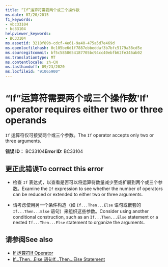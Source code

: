 ```yaml
---
title: “If”运算符需要两个或三个操作数
ms.date: 07/20/2015
f1_keywords:
- vbc33104
- bc33104
helpviewer_keywords:
- BC33104
ms.assetid: 3218f89b-cdcf-4e61-9a40-475a5d7e469d
ms.openlocfilehash: 0c105be6d1f7887ebbeddaf3b7bfc5179a38cd5e
ms.sourcegitcommit: bf5c5850654187705bc94cc40ebfb62fe346ab02
ms.translationtype: MT
ms.contentlocale: zh-CN
ms.lasthandoff: 09/23/2020
ms.locfileid: "91065900"
---
```

# <a name="if-operator-requires-either-two-or-three-operands"></a><span data-ttu-id="d684a-102">“If”运算符需要两个或三个操作数</span><span class="sxs-lookup"><span data-stu-id="d684a-102">'If' operator requires either two or three operands</span></span>

<span data-ttu-id="d684a-103">`If` 运算符仅可接受两个或三个参数。</span><span class="sxs-lookup"><span data-stu-id="d684a-103">The `If` operator accepts only two or three arguments.</span></span>  
  
 <span data-ttu-id="d684a-104">**错误 ID：** BC33104</span><span class="sxs-lookup"><span data-stu-id="d684a-104">**Error ID:** BC33104</span></span>  
  
## <a name="to-correct-this-error"></a><span data-ttu-id="d684a-105">更正此错误</span><span class="sxs-lookup"><span data-stu-id="d684a-105">To correct this error</span></span>  
  
- <span data-ttu-id="d684a-106">检查 `If` 表达式，以查看是否可以将运算符数量减少至或扩展到两个或三个参数。</span><span class="sxs-lookup"><span data-stu-id="d684a-106">Examine the `If` expression to see whether the number of operators can be reduced or extended to either two or three arguments.</span></span>  
  
- <span data-ttu-id="d684a-107">请考虑使用另一个条件构造（如 `If...Then...Else` 语句或嵌套的 `If...Then...Else` 语句）来组织这些参数。</span><span class="sxs-lookup"><span data-stu-id="d684a-107">Consider using another conditional construction, such as an `If...Then...Else` statement or a nested `If...Then...Else` statement to organize the arguments.</span></span>  
  
## <a name="see-also"></a><span data-ttu-id="d684a-108">请参阅</span><span class="sxs-lookup"><span data-stu-id="d684a-108">See also</span></span>

- [<span data-ttu-id="d684a-109">If 运算符</span><span class="sxs-lookup"><span data-stu-id="d684a-109">If Operator</span></span>](../language-reference/operators/if-operator.md)
- [<span data-ttu-id="d684a-110">If...Then...Else 语句</span><span class="sxs-lookup"><span data-stu-id="d684a-110">If...Then...Else Statement</span></span>](../language-reference/statements/if-then-else-statement.md)
